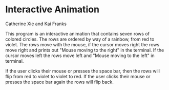 # Interactive Animation 

Catherine Xie and Kai Franks

This program is an interactive animation that contains seven rows of colored circles. The rows are ordered by way
of a rainbow, from red to violet. The rows move with the mouse, if the cursor moves right the rows move right and 
prints out "Mouse moving to the right" in the terminal. If the cursor moves left the rows move left and "Mouse
moving to the left" in terminal.

If the user clicks their mouse or presses the space bar, then the rows will flip from red to violet to violet to
red. If the user clicks their mouse or presses the space bar again the rows will flip back.
